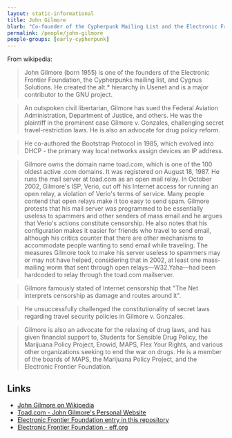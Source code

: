 ```yaml
---
layout: static-informational
title: John Gilmore
blurb: "Co-founder of the Cypherpunk Mailing List and the Electronic Frontier Foundation"
permalink: /people/john-gilmore
people-groups: [early-cypherpunk]
---
```


From wikipedia:

> John Gilmore (born 1955) is one of the founders of the Electronic Frontier Foundation, the Cypherpunks mailing list, and Cygnus Solutions. He created the alt.* hierarchy in Usenet and is a major contributor to the GNU project.

> An outspoken civil libertarian, Gilmore has sued the Federal Aviation Administration, Department of Justice, and others. He was the plaintiff in the prominent case Gilmore v. Gonzales, challenging secret travel-restriction laws. He is also an advocate for drug policy reform.

> He co-authored the Bootstrap Protocol in 1985, which evolved into DHCP - the primary way local networks assign devices an IP address.

> Gilmore owns the domain name toad.com, which is one of the 100 oldest active .com domains. It was registered on August 18, 1987. He runs the mail server at toad.com as an open mail relay. In October 2002, Gilmore's ISP, Verio, cut off his Internet access for running an open relay, a violation of Verio's terms of service. Many people contend that open relays make it too easy to send spam. Gilmore protests that his mail server was programmed to be essentially useless to spammers and other senders of mass email and he argues that Verio's actions constitute censorship. He also notes that his configuration makes it easier for friends who travel to send email, although his critics counter that there are other mechanisms to accommodate people wanting to send email while traveling. The measures Gilmore took to make his server useless to spammers may or may not have helped, considering that in 2002, at least one mass-mailing worm that sent through open relays—W32.Yaha—had been hardcoded to relay through the toad.com mailserver.

> Gilmore famously stated of Internet censorship that "The Net interprets censorship as damage and routes around it".

> He unsuccessfully challenged the constitutionality of secret laws regarding travel security policies in Gilmore v. Gonzales.

> Gilmore is also an advocate for the relaxing of drug laws, and has given financial support to, Students for Sensible Drug Policy, the Marijuana Policy Project, Erowid, MAPS, Flex Your Rights, and various other organizations seeking to end the war on drugs. He is a member of the boards of MAPS, the Marijuana Policy Project, and the Electronic Frontier Foundation.

## Links

* [John Gilmore on Wikipedia](https://en.wikipedia.org/wiki/John_Gilmore_%28activist%29)
* [Toad.com - John Gilmore's Personal Website](http://www.toad.com/)
* [Electronic Frontier Foundation entry in this repository](organisations/eff.md)
* [Electronic Frontier Foundation - eff.org](https://www.eff.org/)
